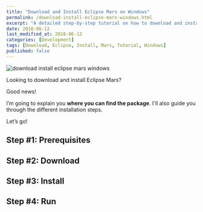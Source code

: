```yaml
---
title: "Download and Install Eclipse Mars on Windows"
permalink: /download-install-eclipse-mars-windows.html
excerpt: "A detailed step-by-step tutorial on how to download and install Eclipse Mars on Windows."
date: 2018-06-12
last_modified_at: 2018-06-12
categories: [Development]
tags: [Download, Eclipse, Install, Mars, Tutorial, Windows]
published: false
---
```


<img src="{{ site.url }}/assets/images/posts/development/download-install-eclipse-mars-windows.png" alt="download install eclipse mars windows" class="align-right title-image">

Looking to download and install Eclipse Mars?

Good news!

I’m going to explain you **where you can find the package**. I'll also guide you through the different installation steps.

Let’s go!

## Step #1: Prerequisites



## Step #2: Download



## Step #3: Install



## Step #4: Run
